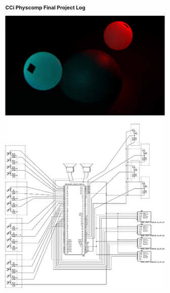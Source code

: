 ### CCi Physcomp Final Project Log

![Image](https://github.com/moritzsalla/cci-physcomp-final/blob/master/renderings/render-3.jpg?raw=true)

![Image](schematic.png)

